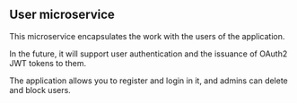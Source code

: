 ## **User microservice**

This microservice encapsulates the work with the users of the application. 

In the future, it will support user authentication and the issuance of OAuth2 JWT tokens to them.

The application allows you to register and login in it, and admins can delete and block users.